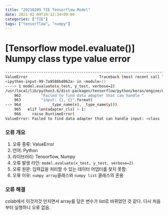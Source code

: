 ```yaml
---
title: "20210209 TIE Tensorflow Model"
date: 2021-02-09T20:12:34+09:00
categories: ["TIE"]
tags: ["tensorflow", "numpy"]
---
```


# [Tensorflow model.evaluate()] Numpy class type value error

```bash
---------------------------------------------------------------------------
ValueError                                Traceback (most recent call last)
<ipython-input-99-7a9586bd062a> in <module>()
----> 1 model.evaluate(x_test, y_test, verbose=2)
/usr/local/lib/python3.6/dist-packages/tensorflow/python/keras/engine/data_adapter.py in select_data_adapter(x, y)
    962         "Failed to find data adapter that can handle "
    963         "input: {}, {}".format(
--> 964             _type_name(x), _type_name(y)))
    965   elif len(adapter_cls) > 1:
    966     raise RuntimeError(
ValueError: Failed to find data adapter that can handle input: <class 'numpy.ndarray'>, (<class 'list'> containing values of types {'(<class \'list\'> containing values of types {"<class \'float\'>"})'})
```

### 오류 개요

1. 오류 종류: ValueError
2. 언어: Python
3. 라이브러리: Tensorflow, Numpy
4. 오류 발생 라인: `model.evaluate(x_test, y_test, verbose=2)`
5. 오류 원문: 입력값을 처리할 수 있는 데이터 어댑터를 찾지 못함:
6. 오류 이유: `numpy array`클래스와 `numpy list` 클래스의 혼용

### 오류 해결

colab에서 이것저것 만지면서 array를 담은 변수가 list로 바뀌었던 것 같다. 다시 처음부터 실행하니 오류 없음.